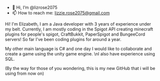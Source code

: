- 👋 Hi, I’m @lizrose2075
- 📫 How to reach me: lizzie.rose2075@gmail.com

Hi! I'm Elizabeth, I am a Java developer with 3 years of experience under my belt. 
Currently, I am mostly coding in the Spigot API creating minecraft plugins for people's spigot, CraftBukkit, PaperSpigot and BungeeCord servers! 
So far I've been coding plugins for around a year.

My other main language is C# and one day I would like to collaborate and create a game using the unity game engine.
\nI also have experience using SQL. 

(By the way for those of you wondering, this is my new GitHub that i will be using from now on)
